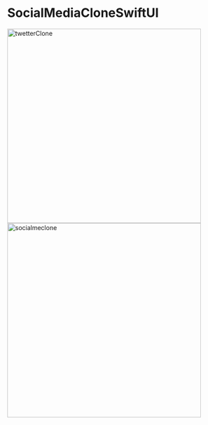 # SocialMediaCloneSwiftUI

<img width="442" alt="twetterClone" src="https://github.com/MuhammetVural/SocialMediaCloneSwiftUI/assets/73459364/00af4059-5e65-4ccf-9af9-0c8021b5067b"> <img width="442" alt="socialmeclone" src="https://github.com/MuhammetVural/SocialMediaCloneSwiftUI/assets/73459364/2205ed54-2e4c-41f9-b12f-1f9fb2cef92d">

